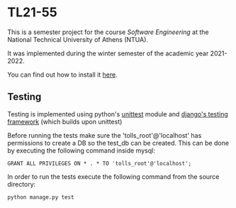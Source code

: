 # TL21-55

This is a semester project for the course _Software Engineering_ at the National Technical University of Athens (NTUA).

It was implemented during the winter semester of the academic year 2021-2022.

You can find out how to install it [here](https://github.com/ntua/TL21-55/blob/master/doc/setup_guide.md).


## Testing

Testing is implemented using python's [unittest](https://docs.python.org/3/library/unittest.html) module 
and [django's testing framework](https://docs.djangoproject.com/en/4.0/topics/testing/) (which builds upon unittest)

Before running the tests make sure the 'tolls_root'@'localhost' has permissions to create a DB so the test_db can be created. This can be done by executing the following command inside mysql:

```
GRANT ALL PRIVILEGES ON * . * TO 'tolls_root'@'localhost';
```

In order to run the tests execute the following command from the source directory:

```
python manage.py test
```
